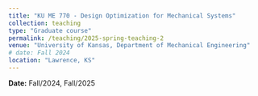 ```yaml
---
title: "KU ME 770 - Design Optimization for Mechanical Systems"
collection: teaching
type: "Graduate course"
permalink: /teaching/2025-spring-teaching-2
venue: "University of Kansas, Department of Mechanical Engineering"
# date: Fall 2024
location: "Lawrence, KS"
---
```


<!-- **Course description:** This course is to provide mechanical engineering students with a view of optimization as a tool for decision making when solving engineering problems. Students will be given a fundamental introduction to optimization techniques and an opportunity to learn how to model design and manufacturing problems and solve them using computer-based numerical optimization techniques. The course is taught by lectures along with homework assignments, exams, and a final project. Students will be encouraged to relate course projects to their research. -->

**Date:** Fall/2024, Fall/2025

<!-- **Time:** 5:00pm – 7:30pm every Thursday

**Classroom:** Learned Hall 3150, Lawrence, KS -->
